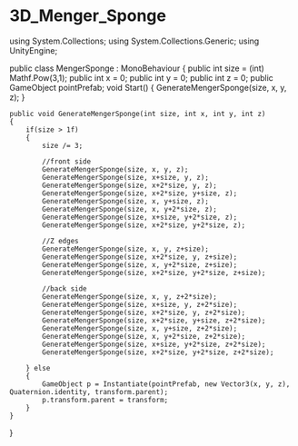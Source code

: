 # 3D_Menger_Sponge
using System.Collections;
using System.Collections.Generic;
using UnityEngine;

public class MengerSponge : MonoBehaviour
{
    public int size = (int) Mathf.Pow(3,1);
    public int x = 0;
    public int y = 0;
    public int z = 0;
    public GameObject pointPrefab;
    void Start()
    {
        GenerateMengerSponge(size, x, y, z);
    }

    public void GenerateMengerSponge(int size, int x, int y, int z)
    {
        if(size > 1f)
        {
            size /= 3;

            //front side
            GenerateMengerSponge(size, x, y, z);
            GenerateMengerSponge(size, x+size, y, z);
            GenerateMengerSponge(size, x+2*size, y, z);
            GenerateMengerSponge(size, x+2*size, y+size, z);
            GenerateMengerSponge(size, x, y+size, z);
            GenerateMengerSponge(size, x, y+2*size, z);
            GenerateMengerSponge(size, x+size, y+2*size, z);
            GenerateMengerSponge(size, x+2*size, y+2*size, z);
            
            //Z edges
            GenerateMengerSponge(size, x, y, z+size);
            GenerateMengerSponge(size, x+2*size, y, z+size);
            GenerateMengerSponge(size, x, y+2*size, z+size);
            GenerateMengerSponge(size, x+2*size, y+2*size, z+size);

            //back side
            GenerateMengerSponge(size, x, y, z+2*size);
            GenerateMengerSponge(size, x+size, y, z+2*size);
            GenerateMengerSponge(size, x+2*size, y, z+2*size);
            GenerateMengerSponge(size, x+2*size, y+size, z+2*size);
            GenerateMengerSponge(size, x, y+size, z+2*size);
            GenerateMengerSponge(size, x, y+2*size, z+2*size);
            GenerateMengerSponge(size, x+size, y+2*size, z+2*size);
            GenerateMengerSponge(size, x+2*size, y+2*size, z+2*size);
            
        } else
        {
            GameObject p = Instantiate(pointPrefab, new Vector3(x, y, z), Quaternion.identity, transform.parent);
            p.transform.parent = transform;
        }
    }
}

